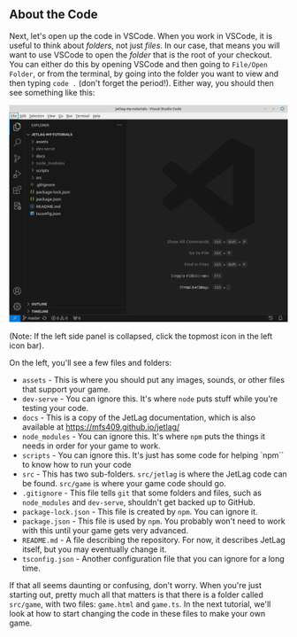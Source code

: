 ## About the Code

Next, let's open up the code in VSCode.  When you work in VSCode, it is useful
to think about *folders*, not just *files*.  In our case, that means you will
want to use VSCode to open the *folder* that is the root of your checkout.  You
can either do this by opening VSCode and then going to `File/Open Folder`, or
from the terminal, by going into the folder you want to view and then typing
`code .` (don't forget the period!).  Either way, you should then see something
like this:

![Opening your code in VSCode](./vscode_01.png)

(Note: If the left side panel is collapsed, click the topmost icon in the left
icon bar).

On the left, you'll see a few files and folders:

- `assets` - This is where you should put any images, sounds, or other files
  that support your game.
- `dev-serve` - You can ignore this.  It's where `node` puts stuff while you're
  testing your code.
- `docs` - This is a copy of the JetLag documentation, which is also available
  at <https://mfs409.github.io/jetlag/>
- `node_modules` - You can ignore this.  It's where `npm` puts the things it
  needs in order for your game to work.
- `scripts` - You can ignore this.  It's just has some code for helping `npm``
  to know how to run your code
- `src` - This has two sub-folders.  `src/jetlag` is where the JetLag code can
  be found.  `src/game` is where your game code should go.
- `.gitignore` - This file tells `git` that some folders and files, such as
  `node_modules` and `dev-serve`, shouldn't get backed up to GitHub.
- `package-lock.json` - This file is created by `npm`.  You can ignore it.
- `package.json` - This file is used by `npm`.  You probably won't need to work
  with this until your game gets very advanced.
- `README.md` - A file describing the repository.  For now, it describes
  JetLag itself, but you may eventually change it.
- `tsconfig.json` - Another configuration file that you can ignore for a long
  time.

If that all seems daunting or confusing, don't worry.  When you're just starting
out, pretty much all that matters is that there is a folder called `src/game`,
with two files: `game.html` and `game.ts`.  In the next tutorial, we'll look at
how to start changing the code in these files to make your own game.
